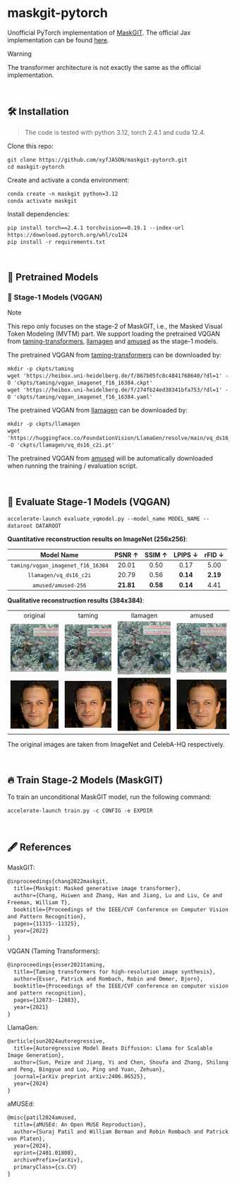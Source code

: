 # maskgit-pytorch

Unofficial PyTorch implementation of [MaskGIT](http://arxiv.org/abs/2202.04200). The official Jax implementation can be found [here](https://github.com/google-research/maskgit).

> [!WARNING]
> The transformer architecture is not exactly the same as the official implementation.

<br/>



## 🛠️ Installation

> The code is tested with python 3.12, torch 2.4.1 and cuda 12.4.

Clone this repo:

```shell
git clone https://github.com/xyfJASON/maskgit-pytorch.git
cd maskgit-pytorch
```

Create and activate a conda environment:

```shell
conda create -n maskgit python=3.12
conda activate maskgit
```

Install dependencies:

```shell
pip install torch==2.4.1 torchvision==0.19.1 --index-url https://download.pytorch.org/whl/cu124
pip install -r requirements.txt
```

<br/>



## 🤖️ Pretrained Models

### 🤖️ Stage-1 Models (VQGAN)

> [!NOTE]
> This repo only focuses on the stage-2 of MaskGIT, i.e., the Masked Visual Token Modeling (MVTM) part.
We support loading the pretrained VQGAN from [taming-transformers](https://github.com/CompVis/taming-transformers), 
> [llamagen](https://github.com/FoundationVision/LlamaGen) and [amused](https://huggingface.co/amused/amused-256) 
> as the stage-1 models.

The pretrained VQGAN from [taming-transformers](https://github.com/CompVis/taming-transformers) can be downloaded by:

```shell
mkdir -p ckpts/taming
wget 'https://heibox.uni-heidelberg.de/f/867b05fc8c4841768640/?dl=1' -O 'ckpts/taming/vqgan_imagenet_f16_16384.ckpt'
wget 'https://heibox.uni-heidelberg.de/f/274fb24ed38341bfa753/?dl=1' -O 'ckpts/taming/vqgan_imagenet_f16_16384.yaml'
```

The pretrained VQGAN from [llamagen](https://github.com/FoundationVision/LlamaGen) can be downloaded by:

```shell
mkdir -p ckpts/llamagen
wget 'https://huggingface.co/FoundationVision/LlamaGen/resolve/main/vq_ds16_c2i.pt' -O 'ckpts/llamagen/vq_ds16_c2i.pt'
```

The pretrained VQGAN from [amused](https://huggingface.co/amused/amused-256) will be automatically downloaded when running the training / evaluation script.

<br/>



## 🚀 Evaluate Stage-1 Models (VQGAN)

```shell
accelerate-launch evaluate_vqmodel.py --model_name MODEL_NAME --dataroot DATAROOT
```

**Quantitative reconstruction results on ImageNet (256x256)**:

|            Model Name             |  PSNR ↑   |  SSIM ↑  | LPIPS ↓  |  rFID ↓  |
|:---------------------------------:|:---------:|:--------:|:--------:|:--------:|
| `taming/vqgan_imagenet_f16_16384` |   20.01   |   0.50   |   0.17   |   5.00   |
|      `llamagen/vq_ds16_c2i`       |   20.79   |   0.56   | **0.14** | **2.19** |
|        `amused/amused-256`        | **21.81** | **0.58** | **0.14** |   4.41   |

**Qualitative reconstruction results (384x384)**:

<table>
<tr>
    <td align="center">original</td>
    <td align="center">taming</td>
    <td align="center">llamagen</td>
    <td align="center">amused</td>
</tr>
<tr>
    <td width="12%"><img src="/assets/test_img_3.png" alt="" /></td>
    <td width="12%"><img src="./assets/test_img_3_taming.png" alt="" /></td>
    <td width="12%"><img src="./assets/test_img_3_llamagen.png" alt="" /></td>
    <td width="12%"><img src="./assets/test_img_3_amused.png" alt="" /></td>
</tr>
<tr>
    <td width="12%"><img src="/assets/test_img_2.png" alt="" /></td>
    <td width="12%"><img src="./assets/test_img_2_taming.png" alt="" /></td>
    <td width="12%"><img src="./assets/test_img_2_llamagen.png" alt="" /></td>
    <td width="12%"><img src="./assets/test_img_2_amused.png" alt="" /></td>
</tr>
</table>

The original images are taken from ImageNet and CelebA-HQ respectively.

<br/>



## 🔥 Train Stage-2 Models (MaskGIT)

To train an unconditional MaskGIT model, run the following command:

```shell
accelerate-launch train.py -c CONFIG -e EXPDIR
```

<br/>



## 🖋️ References

MaskGIT:

```
@inproceedings{chang2022maskgit,
  title={Maskgit: Masked generative image transformer},
  author={Chang, Huiwen and Zhang, Han and Jiang, Lu and Liu, Ce and Freeman, William T},
  booktitle={Proceedings of the IEEE/CVF Conference on Computer Vision and Pattern Recognition},
  pages={11315--11325},
  year={2022}
}
```

VQGAN (Taming Transformers):

```
@inproceedings{esser2021taming,
  title={Taming transformers for high-resolution image synthesis},
  author={Esser, Patrick and Rombach, Robin and Ommer, Bjorn},
  booktitle={Proceedings of the IEEE/CVF conference on computer vision and pattern recognition},
  pages={12873--12883},
  year={2021}
}
```

LlamaGen:

```
@article{sun2024autoregressive,
  title={Autoregressive Model Beats Diffusion: Llama for Scalable Image Generation},
  author={Sun, Peize and Jiang, Yi and Chen, Shoufa and Zhang, Shilong and Peng, Bingyue and Luo, Ping and Yuan, Zehuan},
  journal={arXiv preprint arXiv:2406.06525},
  year={2024}
}
```

aMUSEd:

```
@misc{patil2024amused,
  title={aMUSEd: An Open MUSE Reproduction}, 
  author={Suraj Patil and William Berman and Robin Rombach and Patrick von Platen},
  year={2024},
  eprint={2401.01808},
  archivePrefix={arXiv},
  primaryClass={cs.CV}
}
```
